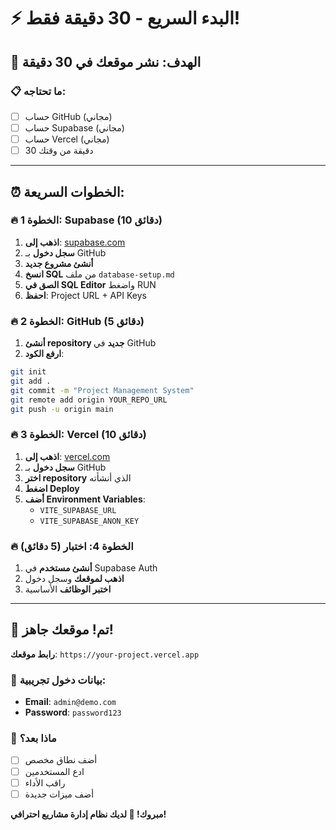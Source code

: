 # ⚡ البدء السريع - 30 دقيقة فقط!

## 🎯 **الهدف: نشر موقعك في 30 دقيقة**

### **📋 ما تحتاجه:**
- [ ] حساب GitHub (مجاني)
- [ ] حساب Supabase (مجاني)  
- [ ] حساب Vercel (مجاني)
- [ ] 30 دقيقة من وقتك

---

## ⏰ **الخطوات السريعة:**

### **🔥 الخطوة 1: Supabase (10 دقائق)**
1. **اذهب إلى**: [supabase.com](https://supabase.com)
2. **سجل دخول** بـ GitHub
3. **أنشئ مشروع جديد**
4. **انسخ SQL** من ملف `database-setup.md`
5. **الصق في SQL Editor** واضغط RUN
6. **احفظ**: Project URL + API Keys

### **🔥 الخطوة 2: GitHub (5 دقائق)**
1. **أنشئ repository جديد** في GitHub
2. **ارفع الكود**:
```bash
git init
git add .
git commit -m "Project Management System"
git remote add origin YOUR_REPO_URL
git push -u origin main
```

### **🔥 الخطوة 3: Vercel (10 دقائق)**
1. **اذهب إلى**: [vercel.com](https://vercel.com)
2. **سجل دخول** بـ GitHub
3. **اختر repository** الذي أنشأته
4. **اضغط Deploy**
5. **أضف Environment Variables**:
   - `VITE_SUPABASE_URL`
   - `VITE_SUPABASE_ANON_KEY`

### **🔥 الخطوة 4: اختبار (5 دقائق)**
1. **أنشئ مستخدم** في Supabase Auth
2. **اذهب لموقعك** وسجل دخول
3. **اختبر الوظائف** الأساسية

---

## 🎉 **تم! موقعك جاهز!**

**رابط موقعك**: `https://your-project.vercel.app`

### **🔑 بيانات دخول تجريبية:**
- **Email**: `admin@demo.com`
- **Password**: `password123`

### **📱 ماذا بعد؟**
- [ ] أضف نطاق مخصص
- [ ] ادع المستخدمين
- [ ] راقب الأداء
- [ ] أضف ميزات جديدة

**مبروك! 🚀 لديك نظام إدارة مشاريع احترافي!**